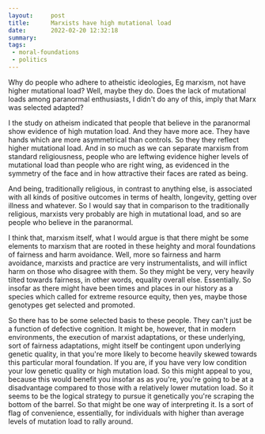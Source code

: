 ```yaml
---
layout:     post
title:      Marxists have high mutational load
date:       2022-02-20 12:32:18
summary:    
tags:
 - moral-foundations
 - politics
---
```


Why do people who adhere to atheistic ideologies, Eg marxism, not have higher mutational load? Well, maybe they do. Does the lack of mutational loads among paranormal enthusiasts, I didn't do any of this, imply that Marx was selected adapted?

I the study on atheism indicated that people that believe in the paranormal show evidence of high mutation load. And they have more ace. They have hands which are more asymmetrical than controls. So they they reflect higher mutational load. And in so much as we can separate marxism from standard religiousness, people who are leftwing evidence higher levels of mutational load than people who are right wing, as evidenced in the symmetry of the face and in how attractive their faces are rated as being. 

And being, traditionally religious, in contrast to anything else, is associated with all kinds of positive outcomes in terms of health, longevity, getting over illness and whatever. So I would say that in comparison to the traditionally religious, marxists very probably are high in mutational load, and so are people who believe in the paranormal. 

I think that, marxism itself, what I would argue is that there might be some elements to marxism that are rooted in these heighty and moral foundations of fairness and harm avoidance. Well, more so fairness and harm avoidance, marxists and practice are very instrumentalists, and will inflict harm on those who disagree with them. So they might be very, very heavily tilted towards fairness, in other words, equality overall else. Essentially. So insofar as there might have been times and places in our history as a species which called for extreme resource equity, then yes, maybe those genotypes get selected and promoted. 

So there has to be some selected basis to these people. They can't just be a function of defective cognition. It might be, however, that in modern environments, the execution of marxist adaptations, or these underlying, sort of fairness adaptations, might itself be contingent upon underlying genetic quality, in that you're more likely to become heavily skewed towards this particular moral foundation. If you are, if you have very low condition your low genetic quality or high mutation load. So this might appeal to you, because this would benefit you insofar as as you're, you're going to be at a disadvantage compared to those with a relatively lower mutation load. So it seems to be the logical strategy to pursue it genetically you're scraping the bottom of the barrel. So that might be one way of interpreting it. Is a sort of flag of convenience, essentially, for individuals with higher than average levels of mutation load to rally around.